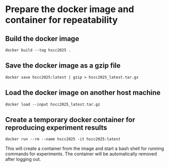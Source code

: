 # Prepare the docker image and container for repeatability

## Build the docker image
```shell
docker build --tag hscc2025 .
```

## Save the docker image as a gzip file

```shell
docker save hscc2025:latest | gzip > hscc2025_latest.tar.gz
```

## Load the docker image on another host machine
```shell
docker load --input hscc2025_latest.tar.gz
```

## Create a temporary docker container for reproducing experiment results
```shell
docker run --rm --name hscc2025 -it hscc2025:latest
```
This will create a container from the image and start a bash shell for running commands for experiments.
The container will be automatically removed after logging out.
